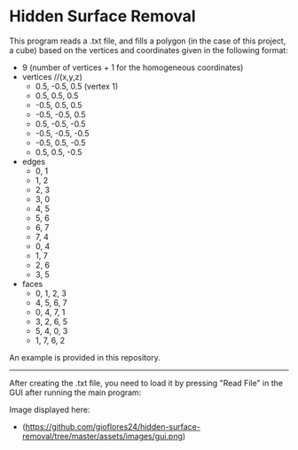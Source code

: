 # Hidden Surface Removal 

 This program reads a .txt file, and fills a polygon (in the case of this project, a cube)
 based on the vertices and coordinates given in the following format:



* 9 (number of vertices + 1 for the homogeneous coordinates)
* vertices //(x,y,z)
  * 0.5, -0.5,  0.5 (vertex 1)
  * 0.5,  0.5,  0.5 
  * -0.5,  0.5,  0.5   
  * -0.5, -0.5,  0.5   
  *  0.5, -0.5, -0.5   
  * -0.5, -0.5, -0.5   
  * -0.5,  0.5, -0.5   
  *  0.5,  0.5, -0.5   
* edges
  * 0, 1
  * 1, 2
  * 2, 3
  * 3, 0
  * 4, 5
  * 5, 6
  * 6, 7
  * 7, 4
  * 0, 4
  * 1, 7
  * 2, 6
  * 3, 5
* faces
  * 0, 1, 2, 3
  * 4, 5, 6, 7
  * 0, 4, 7, 1
  * 3, 2, 6, 5
  * 5, 4, 0, 3
  * 1, 7, 6, 2


An example is provided in this repository. 

---------------------------

After creating the .txt file, you need to load it by pressing "Read File" in the GUI after running the main program: 

Image displayed here:

* (https://github.com/gioflores24/hidden-surface-removal/tree/master/assets/images/gui.png)


